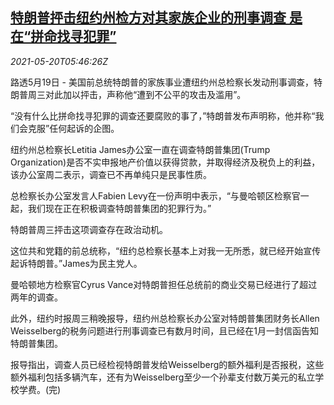 <!--1621490462000-->
[特朗普抨击纽约州检方对其家族企业的刑事调查 是在“拼命找寻犯罪”](https://cn.reuters.com/article/us-trump-ny-criminal-investigation-0520-idCNKCS2D10G5)
------

<div><i>2021-05-20T05:46:26Z</i></div><p>路透5月19日 - 美国前总统特朗普的家族事业遭纽约州总检察长发动刑事调查，特朗普周三对此加以抨击，声称他“遭到不公平的攻击及滥用”。</p><p>“没有什么比拼命找寻犯罪的调查还要腐败的事了，”特朗普发布声明称，他并称“我们会克服”任何起诉的企图。</p><p>纽约州总检察长Letitia James办公室一直在调查特朗普集团(Trump Organization)是否不实申报地产价值以获得贷款，并取得经济及税负上的利益，该办公室周二表示，调查已不再单纯只是民事性质。</p><p>总检察长办公室发言人Fabien Levy在一份声明中表示，“与曼哈顿区检察官一起，我们现在正在积极调查特朗普集团的犯罪行为。”</p><p>特朗普周三抨击这项调查存在政治动机。</p><p>这位共和党籍的前总统称，“纽约总检察长基本上对我一无所悉，就已经开始宣传起诉特朗普。”James为民主党人。</p><p>曼哈顿地方检察官Cyrus Vance对特朗普担任总统前的商业交易已经进行了超过两年的调查。</p><p>此外，纽约时报周三稍晚报导，纽约州总检察长办公室对特朗普集团财务长Allen Weisselberg的税务问题进行刑事调查已有数月时间，且已经在1月一封信函告知特朗普集团。</p><p>报导指出，调查人员已经检视特朗普发给Weisselberg的额外福利是否报税，这些额外福利包括多辆汽车，还有为Weisselberg至少一个孙辈支付数万美元的私立学校学费。(完)</p>
